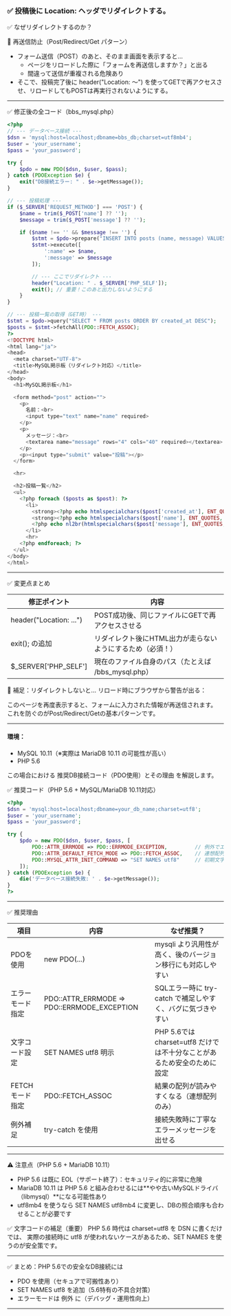 ### ✅ 投稿後に Location: ヘッダでリダイレクトする。

✅ なぜリダイレクトするのか？

🔁 再送信防止（Post/Redirect/Get パターン）
- フォーム送信（POST）のあと、そのまま画面を表示すると…
  - ページをリロードした際に「フォームを再送信しますか？」と出る
  - 間違って送信が重複される危険あり
- そこで、投稿完了後に header("Location: ～") を使ってGETで再アクセスさせ、リロードしてもPOSTは再実行されないようにする。

---

✅ 修正後の全コード（bbs_mysql.php）
```php
<?php
// --- データベース接続 ---
$dsn = 'mysql:host=localhost;dbname=bbs_db;charset=utf8mb4';
$user = 'your_username';
$pass = 'your_password';

try {
    $pdo = new PDO($dsn, $user, $pass);
} catch (PDOException $e) {
    exit("DB接続エラー: " . $e->getMessage());
}

// --- 投稿処理 ---
if ($_SERVER['REQUEST_METHOD'] === 'POST') {
    $name = trim($_POST['name'] ?? '');
    $message = trim($_POST['message'] ?? '');

    if ($name !== '' && $message !== '') {
        $stmt = $pdo->prepare("INSERT INTO posts (name, message) VALUES (:name, :message)");
        $stmt->execute([
            ':name' => $name,
            ':message' => $message
        ]);

        // --- ここでリダイレクト ---
        header("Location: " . $_SERVER['PHP_SELF']);
        exit(); // 重要！このあと出力しないようにする
    }
}

// --- 投稿一覧の取得（GET時） ---
$stmt = $pdo->query("SELECT * FROM posts ORDER BY created_at DESC");
$posts = $stmt->fetchAll(PDO::FETCH_ASSOC);
?>
<!DOCTYPE html>
<html lang="ja">
<head>
  <meta charset="UTF-8">
  <title>MySQL掲示板（リダイレクト対応）</title>
</head>
<body>
  <h1>MySQL掲示板</h1>

  <form method="post" action="">
    <p>
      名前：<br>
      <input type="text" name="name" required>
    </p>
    <p>
      メッセージ：<br>
      <textarea name="message" rows="4" cols="40" required></textarea>
    </p>
    <p><input type="submit" value="投稿"></p>
  </form>

  <hr>

  <h2>投稿一覧</h2>
  <ul>
    <?php foreach ($posts as $post): ?>
      <li>
        <strong><?php echo htmlspecialchars($post['created_at'], ENT_QUOTES, 'UTF-8'); ?></strong><br>
        <strong><?php echo htmlspecialchars($post['name'], ENT_QUOTES, 'UTF-8'); ?>：</strong>
        <?php echo nl2br(htmlspecialchars($post['message'], ENT_QUOTES, 'UTF-8')); ?>
      </li>
      <hr>
    <?php endforeach; ?>
  </ul>
</body>
</html>
```
---
✅ 変更点まとめ

|修正ポイント|内容|
|-------|-------|
|header("Location: ...")|POST成功後、同じファイルにGETで再アクセスさせる|
|exit(); の追加|リダイレクト後にHTML出力が走らないようにするため（必須！）|
|$_SERVER['PHP_SELF']|現在のファイル自身のパス（たとえば /bbs_mysql.php）|

📌 補足：リダイレクトしないと…
リロード時にブラウザから警告が出る：

このページを再度表示すると、フォームに入力された情報が再送信されます。
これを防ぐのがPost/Redirect/Getの基本パターンです。

---

#### 環境：
- MySQL 10.11（※実際は MariaDB 10.11 の可能性が高い）
- PHP 5.6

この場合における 推奨DB接続コード（PDO使用）とその理由 を解説します。

✅ 推奨コード（PHP 5.6 + MySQL/MariaDB 10.11対応）
```php
<?php
$dsn = 'mysql:host=localhost;dbname=your_db_name;charset=utf8';
$user = 'your_username';
$pass = 'your_password';

try {
    $pdo = new PDO($dsn, $user, $pass, [
        PDO::ATTR_ERRMODE => PDO::ERRMODE_EXCEPTION,         // 例外でエラー通知
        PDO::ATTR_DEFAULT_FETCH_MODE => PDO::FETCH_ASSOC,    // 連想配列で取得
        PDO::MYSQL_ATTR_INIT_COMMAND => "SET NAMES utf8"     // 初期文字コード設定（PHP 5.6向け）
    ]);
} catch (PDOException $e) {
    die('データベース接続失敗: ' . $e->getMessage());
}
?>
```

---

✅ 推奨理由

| 項目 | 内容 | なぜ推奨？ |
| ------- | ------- | ------- |
| PDOを使用 | new PDO(...) | mysqli より汎用性が高く、後のバージョン移行にも対応しやすい |
| エラーモード指定 | PDO::ATTR_ERRMODE => PDO::ERRMODE_EXCEPTION | SQLエラー時に try-catch で補足しやすく、バグに気づきやすい |
| 文字コード設定 | SET NAMES utf8 明示 | PHP 5.6では charset=utf8 だけでは不十分なことがあるため安全のために設定 |
| FETCHモード指定 | PDO::FETCH_ASSOC | 結果の配列が読みやすくなる（連想配列のみ） |
| 例外補足 | try-catch を使用 | 接続失敗時に丁寧なエラーメッセージを出せる |

---

⚠ 注意点（PHP 5.6 + MariaDB 10.11）
- PHP 5.6 は既に EOL（サポート終了）：セキュリティ的に非常に危険
- MariaDB 10.11 は PHP 5.6 と組み合わせるには**やや古いMySQLドライバ（libmysql）**になる可能性あり
- utf8mb4 を使うなら SET NAMES utf8mb4 に変更し、DBの照合順序も合わせることが必要です

✅ 文字コードの補足（重要）
PHP 5.6 時代は charset=utf8 を DSN に書くだけでは、
実際の接続時に utf8 が使われないケースがあるため、SET NAMES を使うのが安全策です。

---

✅ まとめ：PHP 5.6での安全なDB接続には
- PDO を使用（セキュアで可搬性あり）
- SET NAMES utf8 を追加（5.6特有の不具合対策）
- エラーモードは 例外 に（デバッグ・運用性向上）

---
